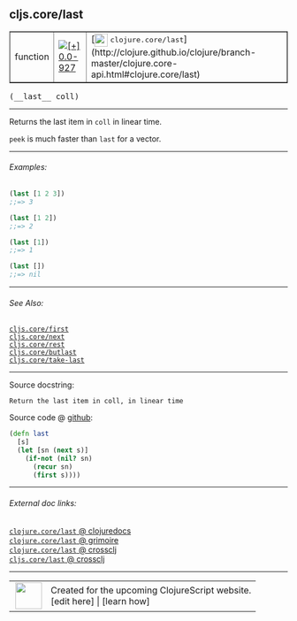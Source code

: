 ## cljs.core/last



 <table border="1">
<tr>
<td>function</td>
<td><a href="https://github.com/cljsinfo/cljs-api-docs/tree/0.0-927"><img valign="middle" alt="[+] 0.0-927" title="Added in 0.0-927" src="https://img.shields.io/badge/+-0.0--927-lightgrey.svg"></a> </td>
<td>
[<img height="24px" valign="middle" src="http://i.imgur.com/1GjPKvB.png"> <samp>clojure.core/last</samp>](http://clojure.github.io/clojure/branch-master/clojure.core-api.html#clojure.core/last)
</td>
</tr>
</table>


 <samp>
(__last__ coll)<br>
</samp>

---

Returns the last item in `coll` in linear time.

`peek` is much faster than `last` for a vector.



---

###### Examples:

```clj
(last [1 2 3])
;;=> 3

(last [1 2])
;;=> 2

(last [1])
;;=> 1

(last [])
;;=> nil
```



---

###### See Also:

[`cljs.core/first`](../cljs.core/first.md)<br>
[`cljs.core/next`](../cljs.core/next.md)<br>
[`cljs.core/rest`](../cljs.core/rest.md)<br>
[`cljs.core/butlast`](../cljs.core/butlast.md)<br>
[`cljs.core/take-last`](../cljs.core/take-last.md)<br>

---


Source docstring:

```
Return the last item in coll, in linear time
```


Source code @ [github](https://github.com/clojure/clojurescript/blob/r2341/src/cljs/cljs/core.cljs#L1016-L1022):

```clj
(defn last
  [s]
  (let [sn (next s)]
    (if-not (nil? sn)
      (recur sn)
      (first s))))
```

<!--
Repo - tag - source tree - lines:

 <pre>
clojurescript @ r2341
└── src
    └── cljs
        └── cljs
            └── <ins>[core.cljs:1016-1022](https://github.com/clojure/clojurescript/blob/r2341/src/cljs/cljs/core.cljs#L1016-L1022)</ins>
</pre>

-->

---



###### External doc links:

[`clojure.core/last` @ clojuredocs](http://clojuredocs.org/clojure.core/last)<br>
[`clojure.core/last` @ grimoire](http://conj.io/store/v1/org.clojure/clojure/1.7.0-beta3/clj/clojure.core/last/)<br>
[`clojure.core/last` @ crossclj](http://crossclj.info/fun/clojure.core/last.html)<br>
[`cljs.core/last` @ crossclj](http://crossclj.info/fun/cljs.core.cljs/last.html)<br>

---

 <table>
<tr><td>
<img valign="middle" align="right" width="48px" src="http://i.imgur.com/Hi20huC.png">
</td><td>
Created for the upcoming ClojureScript website.<br>
[edit here] | [learn how]
</td></tr></table>

[edit here]:https://github.com/cljsinfo/cljs-api-docs/blob/master/cljsdoc/cljs.core/last.cljsdoc
[learn how]:https://github.com/cljsinfo/cljs-api-docs/wiki/cljsdoc-files

<!--

This information was too distracting to show to readers, but I'll leave it
commented here since it is helpful to:

- pretty-print the data used to generate this document
- and show how to retrieve that data



The API data for this symbol:

```clj
{:description "Returns the last item in `coll` in linear time.\n\n`peek` is much faster than `last` for a vector.",
 :ns "cljs.core",
 :name "last",
 :signature ["[coll]"],
 :history [["+" "0.0-927"]],
 :type "function",
 :related ["cljs.core/first"
           "cljs.core/next"
           "cljs.core/rest"
           "cljs.core/butlast"
           "cljs.core/take-last"],
 :full-name-encode "cljs.core/last",
 :source {:code "(defn last\n  [s]\n  (let [sn (next s)]\n    (if-not (nil? sn)\n      (recur sn)\n      (first s))))",
          :title "Source code",
          :repo "clojurescript",
          :tag "r2341",
          :filename "src/cljs/cljs/core.cljs",
          :lines [1016 1022]},
 :examples [{:id "eb0836",
             :content "```clj\n(last [1 2 3])\n;;=> 3\n\n(last [1 2])\n;;=> 2\n\n(last [1])\n;;=> 1\n\n(last [])\n;;=> nil\n```"}],
 :full-name "cljs.core/last",
 :clj-symbol "clojure.core/last",
 :docstring "Return the last item in coll, in linear time"}

```

Retrieve the API data for this symbol:

```clj
;; from Clojure REPL
(require '[clojure.edn :as edn])
(-> (slurp "https://raw.githubusercontent.com/cljsinfo/cljs-api-docs/catalog/cljs-api.edn")
    (edn/read-string)
    (get-in [:symbols "cljs.core/last"]))
```

-->
